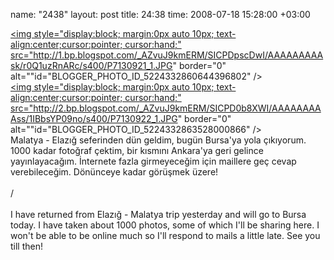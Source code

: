 name: "2438"
layout: post
title: 24:38
time: 2008-07-18 15:28:00 +03:00

<a href="http://1.bp.blogspot.com/_AZvuJ9kmERM/SICPDpscDwI/AAAAAAAAAsk/r0Q1uzRnARc/s1600-h/P7130921_1.JPG"><img style="display:block; margin:0px auto 10px; text-align:center;cursor:pointer; cursor:hand;" src="http://1.bp.blogspot.com/_AZvuJ9kmERM/SICPDpscDwI/AAAAAAAAAsk/r0Q1uzRnARc/s400/P7130921_1.JPG" border="0" alt=""id="BLOGGER_PHOTO_ID_5224332860644396802" /></a><br /><a href="http://2.bp.blogspot.com/_AZvuJ9kmERM/SICPD0b8XWI/AAAAAAAAAss/1IBbsYP09no/s1600-h/P7130922_1.JPG"><img style="display:block; margin:0px auto 10px; text-align:center;cursor:pointer; cursor:hand;" src="http://2.bp.blogspot.com/_AZvuJ9kmERM/SICPD0b8XWI/AAAAAAAAAss/1IBbsYP09no/s400/P7130922_1.JPG" border="0" alt=""id="BLOGGER_PHOTO_ID_5224332863528000866" /></a><br />Malatya - Elazığ seferinden dün geldim, bugün Bursa'ya yola çıkıyorum. 1000 kadar fotoğraf çektim, bir kısmını Ankara'ya geri gelince yayınlayacağım. İnternete fazla girmeyeceğim için maillere geç cevap verebileceğim. Dönünceye kadar görüşmek üzere!<br /><br />/<br /><br />I have returned from Elazığ - Malatya trip yesterday and will go to Bursa today. I have taken about 1000 photos, some of which I'll be sharing here. I won't be able to be online much so I'll respond to mails a little late. See you till then!
